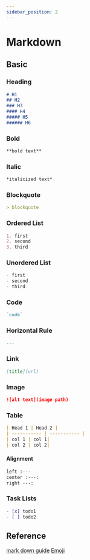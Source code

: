 ```yaml
---
sidebar_position: 2
---
```


# Markdown

## Basic 
### Heading
```markdown
# H1 
## H2
### H3
#### H4
##### H5
###### H6
```
### Bold
```markdown
**bold text**
```
### Italic
```markdown
*italicized text*
```
### Blockquote
```markdown
> blockquote
```
### Ordered List
```markdown
1. first
2. second
3. third
```
### Unordered List
```markdown
- first
- second
- third
```
### Code
```markdown
`code`
```
### Horizontal Rule
```markdown
---
```
### Link
```markdown
[title](url)
```
### Image
```markdown
![alt text](image path)
```
### Table
```markdown
| Head 1 | Head 2 |
| ----------- | ----------- |
| col 1 | col 1|
| col 2 | col 2| 
```
#### Alignment
```markdown
left :---
center :---:
right ---:
```

### Task Lists
```markdown
- [x] todo1
- [ ] todo2 
```

## Reference
[mark down guide](https://www.markdownguide.org/cheat-sheet/)
[Emoji](https://emojipedia.org/)